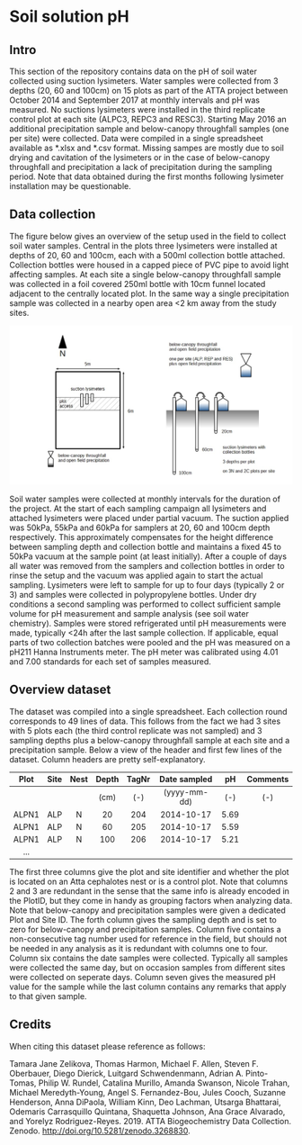 # Soil solution pH

## Intro
This section of the repository contains data on the pH of soil water collected using suction lysimeters. Water samples were collected from 3 depths (20, 60 and 100cm) on 15 plots as part of the ATTA project between October 2014 and September 2017 at monthly intervals and pH was measured. No suctions lysimeters were installed in the third replicate control plot at each site (ALPC3, REPC3 and RESC3). Starting May 2016 an additional precipitation sample and below-canopy throughfall samples (one per site) were collected. Data were compiled in a single spreadsheet available as *.xlsx and *.csv format. Missing sampes are mostly due to soil drying and cavitation of the lysimeters or in the case of below-canopy throughfall and precipitation a lack of precipitation during the sampling period. Note that data obtained during the first months following lysimeter installation may be questionable.

## Data collection

The figure below gives an overview of the setup used in the field to collect soil water samples. Central in the plots three lysimeters were installed at depths of 20, 60 and 100cm, each with a 500ml collection bottle attached. Collection bottles were housed in a capped piece of PVC pipe to avoid light affecting samples. At each site a single below-canopy throughfall sample was collected in a foil covered 250ml bottle with 10cm funnel located adjacent to the centrally located plot. In the same way a single precipitation sample was collected in a nearby open area \<2 km away from the study sites. 

![Plot Layout](PlotLayout_pH.jpg)

Soil water samples were collected at monthly intervals for the duration of the project. At the start of each sampling campaign all lysimeters and attached lysimeters were placed under partial vacuum. The suction applied was 50kPa, 55kPa and 60kPa for samplers at 20, 60 and 100cm depth respectively. This approximately compensates for the height difference between sampling depth and collection bottle and maintains a fixed 45 to 50kPa vacuum at the sample point (at least initially). After a couple of days all water was removed from the samplers and collection bottles in order to rinse the setup and the vacuum was applied again to start the actual sampling. Lysimeters were left to sample for up to four days (typically 2 or 3) and samples were collected in polypropylene bottles. Under dry conditions a second sampling was performed to collect sufficient sample volume for pH measurement and sample analysis (see soil water chemistry). Samples were stored refrigerated until pH measurements were made, typically <24h after the last sample collection. If applicable, equal parts of two collection batches were pooled and the pH was measured on a pH211 Hanna Instruments meter. The pH meter was calibrated using 4.01 and 7.00 standards for each set of samples measured.

## Overview dataset

The dataset was compiled into a single spreadsheet. Each collection round corresponds to 49 lines of data. This follows from the fact we had 3 sites with 5 plots each (the third control replicate was not sampled) and 3 sampling depths plus a below-canopy throughfall sample at each site and a precipitation sample. Below a view of the header and first few lines of the dataset. Column headers are pretty self-explanatory.
&nbsp;

| Plot | Site | Nest | Depth | TagNr | Date sampled | pH | Comments | 
|:----:|:----:|:----:|:-----:|:-----:|:------------:|:--:|:--------:|
|      |      |      |  (cm) |  (-)  | (yyyy-mm-dd) |(-) | (-) |
| ALPN1 | ALP | N | 20 | 204 | 2014-10-17 | 5.69 | | 
| ALPN1 | ALP |	N | 60 | 205 | 2014-10-17 | 5.59 | |
| ALPN1 | ALP | N | 100 | 206 | 2014-10-17 | 5.21 | |
| ... |

The first three columns give the plot and site identifier and whether the plot is located on an Atta cephalotes nest or is a control plot. Note that columns 2 and 3 are redundant in the sense that the same info is already encoded in the PlotID, but they come in handy as grouping factors when analyzing data. Note that below-canopy and precipitation samples were given a dedicated Plot and Site ID. The forth column gives the sampling depth and is set to zero for below-canopy and precipitation samples. Column five contains a non-consecutive tag number used for reference in the field, but should not be needed in any analysis as it is redundant with columns one to four. Column six contains the date samples were collected. Typically all samples were collected the same day, but on occasion samples from different sites were collected on seperate days. Column seven gives the measured pH value for the sample while the last column contains any remarks that apply to that given sample.

## Credits

When citing this dataset please reference as follows:

Tamara Jane Zelikova, Thomas Harmon, Michael F. Allen, Steven F. Oberbauer, Diego Dierick, Luitgard Schwendenmann, Adrian A. Pinto-Tomas, Philip W. Rundel, Catalina Murillo, Amanda Swanson, Nicole Trahan, Michael Meredyth-Young, Angel S. Fernandez-Bou, Jules Cooch, Suzanne Henderson, Anna DiPaola, William Kinn, Deo Lachman, Utsarga Bhattarai, Odemaris Carrasquillo Quintana, Shaquetta Johnson, Ana Grace Alvarado, and Yorelyz Rodriguez-Reyes. 2019. ATTA Biogeochemistry Data Collection. Zenodo. http://doi.org/10.5281/zenodo.3268830.



